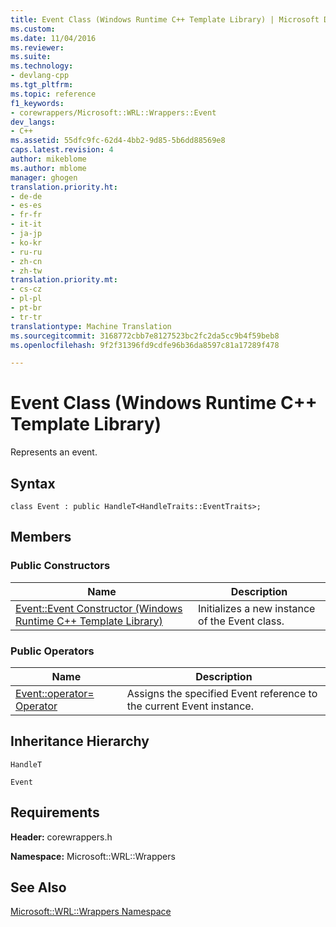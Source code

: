 ```yaml
---
title: Event Class (Windows Runtime C++ Template Library) | Microsoft Docs
ms.custom: 
ms.date: 11/04/2016
ms.reviewer: 
ms.suite: 
ms.technology:
- devlang-cpp
ms.tgt_pltfrm: 
ms.topic: reference
f1_keywords:
- corewrappers/Microsoft::WRL::Wrappers::Event
dev_langs:
- C++
ms.assetid: 55dfc9fc-62d4-4bb2-9d85-5b6dd88569e8
caps.latest.revision: 4
author: mikeblome
ms.author: mblome
manager: ghogen
translation.priority.ht:
- de-de
- es-es
- fr-fr
- it-it
- ja-jp
- ko-kr
- ru-ru
- zh-cn
- zh-tw
translation.priority.mt:
- cs-cz
- pl-pl
- pt-br
- tr-tr
translationtype: Machine Translation
ms.sourcegitcommit: 3168772cbb7e8127523bc2fc2da5cc9b4f59beb8
ms.openlocfilehash: 9f2f31396fd9cdfe96b36da8597c81a17289f478

---
```

# Event Class (Windows Runtime C++ Template Library)
Represents an event.  
  
## Syntax  
  
```  
class Event : public HandleT<HandleTraits::EventTraits>;  
```  
  
## Members  
  
### Public Constructors  
  
|Name|Description|  
|----------|-----------------|  
|[Event::Event Constructor (Windows Runtime C++ Template Library)](../windows/event-event-constructor-windows-runtime-cpp-template-library.md)|Initializes a new instance of the Event class.|  
  
### Public Operators  
  
|Name|Description|  
|----------|-----------------|  
|[Event::operator= Operator](../windows/event-operator-assign-operator.md)|Assigns the specified Event reference to the current Event instance.|  
  
## Inheritance Hierarchy  
 `HandleT`  
  
 `Event`  
  
## Requirements  
 **Header:** corewrappers.h  
  
 **Namespace:** Microsoft::WRL::Wrappers  
  
## See Also  
 [Microsoft::WRL::Wrappers Namespace](../windows/microsoft-wrl-wrappers-namespace.md)


<!--HONumber=Jan17_HO1-->



